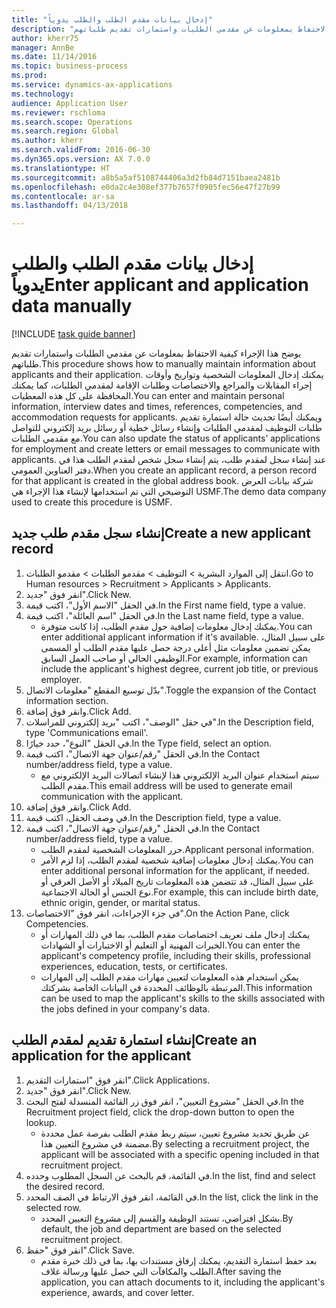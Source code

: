 ```yaml
--- 
title: "إدخال بيانات مقدم الطلب والطلب يدوياً"
description: "يوضح هذا الإجراء كيفية الاحتفاظ بمعلومات عن مقدمي الطلبات واستمارات تقديم طلباتهم."
author: kherr75
manager: AnnBe
ms.date: 11/14/2016
ms.topic: business-process
ms.prod: 
ms.service: dynamics-ax-applications
ms.technology: 
audience: Application User
ms.reviewer: rschloma
ms.search.scope: Operations
ms.search.region: Global
ms.author: kherr
ms.search.validFrom: 2016-06-30
ms.dyn365.ops.version: AX 7.0.0
ms.translationtype: HT
ms.sourcegitcommit: a8b5a5af5108744406a3d2fb84d7151baea2481b
ms.openlocfilehash: e0da2c4e308ef377b7657f0905fec56e47f27b99
ms.contentlocale: ar-sa
ms.lasthandoff: 04/13/2018

---
```

# <a name="enter-applicant-and-application-data-manually"></a><span data-ttu-id="05802-103">إدخال بيانات مقدم الطلب والطلب يدوياً</span><span class="sxs-lookup"><span data-stu-id="05802-103">Enter applicant and application data manually</span></span>

[!INCLUDE [task guide banner](../../includes/task-guide-banner.md)]

<span data-ttu-id="05802-104">يوضح هذا الإجراء كيفية الاحتفاظ بمعلومات عن مقدمي الطلبات واستمارات تقديم طلباتهم.</span><span class="sxs-lookup"><span data-stu-id="05802-104">This procedure shows how to manually maintain information about applicants and their application.</span></span>   <span data-ttu-id="05802-105">يمكنك إدخال المعلومات الشخصية وتواريخ وأوقات إجراء المقابلات والمراجع والاختصاصات وطلبات الإقامة لمقدمي الطلبات، كما يمكنك المحافظة على كل هذه المعطيات.</span><span class="sxs-lookup"><span data-stu-id="05802-105">You can enter and maintain personal information, interview dates and times, references, competencies, and accommodation requests for applicants.</span></span> <span data-ttu-id="05802-106">ويمكنك أيضًا تحديث حالة استمارة تقديم طلبات التوظيف لمقدمي الطلبات وإنشاء رسائل خطية أو رسائل بريد إلكتروني للتواصل مع مقدمي الطلبات.</span><span class="sxs-lookup"><span data-stu-id="05802-106">You can also update the status of applicants’ applications for employment and create letters or email messages to communicate with applicants.</span></span> <span data-ttu-id="05802-107">عند إنشاء سجل لمقدم طلب، يتم إنشاء سجل شخص لمقدم الطلب هذا في دفتر العناوين العمومي.</span><span class="sxs-lookup"><span data-stu-id="05802-107">When you create an applicant record, a person record for that applicant is created in the global address book.</span></span>       <span data-ttu-id="05802-108">شركة بيانات العرض التوضيحي التي تم استخدامها لإنشاء هذا الإجراء هي USMF.</span><span class="sxs-lookup"><span data-stu-id="05802-108">The demo data company used to create this procedure is USMF.</span></span>


## <a name="create-a-new-applicant-record"></a><span data-ttu-id="05802-109">إنشاء سجل مقدم طلب جديد</span><span class="sxs-lookup"><span data-stu-id="05802-109">Create a new applicant record</span></span>
1. <span data-ttu-id="05802-110">انتقل إلى الموارد البشرية > التوظيف ‬> مقدمو الطلبات‬ > مقدمو الطلبات‬‬.</span><span class="sxs-lookup"><span data-stu-id="05802-110">Go to Human resources > Recruitment > Applicants > Applicants.</span></span>
2. <span data-ttu-id="05802-111">انقر فوق "جديد".</span><span class="sxs-lookup"><span data-stu-id="05802-111">Click New.</span></span>
3. <span data-ttu-id="05802-112">في الحقل "الاسم الأول"، اكتب قيمة.</span><span class="sxs-lookup"><span data-stu-id="05802-112">In the First name field, type a value.</span></span>
4. <span data-ttu-id="05802-113">في الحقل "اسم العائلة"، اكتب قيمة.</span><span class="sxs-lookup"><span data-stu-id="05802-113">In the Last name field, type a value.</span></span>
    * <span data-ttu-id="05802-114">يمكنك إدخال معلومات إضافية حول مقدم الطلب، إذا كانت متوفرة.</span><span class="sxs-lookup"><span data-stu-id="05802-114">You can enter additional applicant information if it's available.</span></span> <span data-ttu-id="05802-115">على سبيل المثال، يمكن تضمين معلومات مثل أعلى درجة حصل عليها مقدم الطلب أو المسمى الوظيفي الحالي أو صاحب العمل السابق.</span><span class="sxs-lookup"><span data-stu-id="05802-115">For example, information can include the applicant's highest degree, current job title, or previous employer.</span></span>  
5. <span data-ttu-id="05802-116">بدّل توسيع المقطع "معلومات الاتصال‬‬".</span><span class="sxs-lookup"><span data-stu-id="05802-116">Toggle the expansion of the Contact information section.</span></span>
6. <span data-ttu-id="05802-117">وانقر فوق إضافة.</span><span class="sxs-lookup"><span data-stu-id="05802-117">Click Add.</span></span>
7. <span data-ttu-id="05802-118">في حقل "الوصف"، اكتب "بريد إلكتروني للمراسلات".</span><span class="sxs-lookup"><span data-stu-id="05802-118">In the Description field, type 'Communications email'.</span></span>
8. <span data-ttu-id="05802-119">في الحقل "النوع"، حدد خيارًا.</span><span class="sxs-lookup"><span data-stu-id="05802-119">In the Type field, select an option.</span></span>
9. <span data-ttu-id="05802-120">في الحقل "‏‫رقم/عنوان جهة الاتصال‬"، اكتب قيمة.</span><span class="sxs-lookup"><span data-stu-id="05802-120">In the Contact number/address field, type a value.</span></span>
    * <span data-ttu-id="05802-121">سيتم استخدام عنوان البريد الإلكتروني هذا لإنشاء اتصالات البريد الإلكتروني مع مقدم الطلب.</span><span class="sxs-lookup"><span data-stu-id="05802-121">This email address will be used to generate email communication with the applicant.</span></span>  
10. <span data-ttu-id="05802-122">وانقر فوق إضافة.</span><span class="sxs-lookup"><span data-stu-id="05802-122">Click Add.</span></span>
11. <span data-ttu-id="05802-123">في وصف الحقل، اكتب قيمة.</span><span class="sxs-lookup"><span data-stu-id="05802-123">In the Description field, type a value.</span></span>
12. <span data-ttu-id="05802-124">في الحقل "‏‫رقم/عنوان جهة الاتصال‬"، اكتب قيمة.</span><span class="sxs-lookup"><span data-stu-id="05802-124">In the Contact number/address field, type a value.</span></span>
    * <span data-ttu-id="05802-125">حرر المعلومات الشخصية لمقدم الطلب.</span><span class="sxs-lookup"><span data-stu-id="05802-125">Applicant personal information.</span></span>  
    * <span data-ttu-id="05802-126">يمكنك إدخال معلومات إضافية شخصية لمقدم الطلب، إذا لزم الأمر.</span><span class="sxs-lookup"><span data-stu-id="05802-126">You can enter additional personal information for the applicant, if needed.</span></span> <span data-ttu-id="05802-127">على سبيل المثال، قد تتضمن هذه المعلومات تاريخ الميلاد أو الأصل العرقي أو نوع الجنس أو الحالة الاجتماعية.</span><span class="sxs-lookup"><span data-stu-id="05802-127">For example, this can include birth date, ethnic origin, gender, or marital status.</span></span>  
13. <span data-ttu-id="05802-128">في جزء الإجراءات، انقر فوق "الاختصاصات‬".</span><span class="sxs-lookup"><span data-stu-id="05802-128">On the Action Pane, click Competencies.</span></span>
    * <span data-ttu-id="05802-129">يمكنك إدخال ملف تعريف اختصاصات مقدم الطلب، بما في ذلك المهارات أو الخبرات المهنية أو التعليم أو الاختبارات أو الشهادات.</span><span class="sxs-lookup"><span data-stu-id="05802-129">You can enter the applicant's competency profile, including their skills, professional experiences, education, tests, or certificates.</span></span>  
    * <span data-ttu-id="05802-130">يمكن استخدام هذه المعلومات لتعيين مهارات مقدم الطلب إلى المهارات المرتبطة بالوظائف المحددة في البيانات الخاصة بشركتك.</span><span class="sxs-lookup"><span data-stu-id="05802-130">This information can be used to map the applicant's skills to the skills associated with the jobs defined in your company's data.</span></span>   

## <a name="create-an-application-for-the-applicant"></a><span data-ttu-id="05802-131">إنشاء استمارة تقديم لمقدم الطلب</span><span class="sxs-lookup"><span data-stu-id="05802-131">Create an application for the applicant</span></span>
1. <span data-ttu-id="05802-132">انقر فوق "استمارات التقديم".</span><span class="sxs-lookup"><span data-stu-id="05802-132">Click Applications.</span></span>
2. <span data-ttu-id="05802-133">انقر فوق "جديد".</span><span class="sxs-lookup"><span data-stu-id="05802-133">Click New.</span></span>
3. <span data-ttu-id="05802-134">في الحقل "مشروع التعيين"، انقر فوق زر القائمة المنسدلة لفتح البحث.</span><span class="sxs-lookup"><span data-stu-id="05802-134">In the Recruitment project field, click the drop-down button to open the lookup.</span></span>
    * <span data-ttu-id="05802-135">عن طريق تحديد مشروع تعيين، سيتم ربط مقدم الطلب بفرصة عمل محددة مضمنة في مشروع التعيين هذا.</span><span class="sxs-lookup"><span data-stu-id="05802-135">By selecting a recruitment project, the applicant will be associated with a specific opening included in that recruitment project.</span></span>  
4. <span data-ttu-id="05802-136">في القائمة، قم بالبحث عن السجل المطلوب وحدده.</span><span class="sxs-lookup"><span data-stu-id="05802-136">In the list, find and select the desired record.</span></span>
5. <span data-ttu-id="05802-137">في القائمة، انقر فوق الارتباط في الصف المحدد.</span><span class="sxs-lookup"><span data-stu-id="05802-137">In the list, click the link in the selected row.</span></span>
    * <span data-ttu-id="05802-138">بشكل افتراضي، تستند الوظيفة والقسم إلى مشروع التعيين المحدد.</span><span class="sxs-lookup"><span data-stu-id="05802-138">By default, the job and department are based on the selected recruitment project.</span></span>  
6. <span data-ttu-id="05802-139">انقر فوق "حفظ".</span><span class="sxs-lookup"><span data-stu-id="05802-139">Click Save.</span></span>
    * <span data-ttu-id="05802-140">بعد حفظ استمارة التقديم، يمكنك إرفاق مستندات بها، بما في ذلك خبرة مقدم الطلب والمكافآت التي حصل عليها ورسالة غلاف.</span><span class="sxs-lookup"><span data-stu-id="05802-140">After saving the application, you can attach documents to it, including the applicant's experience, awards, and cover letter.</span></span>  


